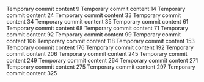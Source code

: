 Temporary commit content 9
Temporary commit content 14
Temporary commit content 24
Temporary commit content 33
Temporary commit content 34
Temporary commit content 35
Temporary commit content 61
Temporary commit content 68
Temporary commit content 71
Temporary commit content 92
Temporary commit content 99
Temporary commit content 106
Temporary commit content 118
Temporary commit content 153
Temporary commit content 176
Temporary commit content 192
Temporary commit content 206
Temporary commit content 245
Temporary commit content 249
Temporary commit content 264
Temporary commit content 271
Temporary commit content 275
Temporary commit content 297
Temporary commit content 325
